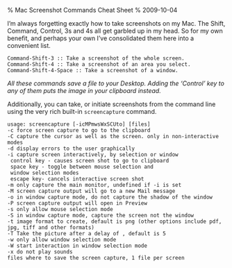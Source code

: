 % Mac Screenshot Commands Cheat Sheet
% 2009-10-04

I’m always forgetting exactly how to take screenshots on my Mac. The Shift, Command, Control, 3s and 4s all get garbled up in my head. So for my own benefit, and perhaps your own I’ve consolidated them here into a convenient list.

```
Command-Shift-3 :: Take a screenshot of the whole screen.
Command-Shift-4 :: Take a screenshot of an area you select.
Command-Shift-4-Space :: Take a screenshot of a window.
```

*All these commands save a file to your Desktop. Adding the ‘Control’ key to any of them puts the image in your clipboard instead.*

Additionally, you can take, or initiate screenshots from the command line using the very rich built-in `screencapture` command.

```
usage: screencapture [-icMPmwsWxSCUto] [files]
-c force screen capture to go to the clipboard
-C capture the cursor as well as the screen. only in non-interactive modes
-d display errors to the user graphically
-i capture screen interactively, by selection or window
 control key - causes screen shot to go to clipboard
 space key - toggle between mouse selection and
 window selection modes
 escape key- cancels interactive screen shot
-m only capture the main monitor, undefined if -i is set
-M screen capture output will go to a new Mail message
-o in window capture mode, do not capture the shadow of the window
-P screen capture output will open in Preview
-s only allow mouse selection mode
-S in window capture mode, capture the screen not the window
-t image format to create, default is png (other options include pdf, jpg, tiff and other formats)
-T Take the picture after a delay of , default is 5
-w only allow window selection mode
-W start interaction in window selection mode
-x do not play sounds
files where to save the screen capture, 1 file per screen
```
